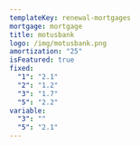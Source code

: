```yaml
---
templateKey: renewal-mortgages
mortgage: mortgage
title: motusbank
logo: /img/motusbank.png
amortization: "25"
isFeatured: true
fixed:
  "1": "2.1"
  "2": "1.2"
  "3": "1.7"
  "5": "2.2"
variable:
  "3": ""
  "5": "2.1"
---
```


